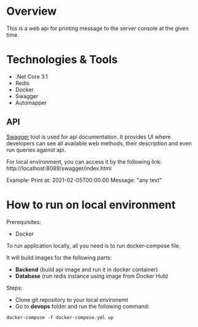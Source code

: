 # Overview
This is a web api for printing message to the server console at the given time.

# Technologies & Tools
+ .Net Core 3.1
+ Redis
+ Docker
+ Swagger
+ Automapper

## API
[Swagger](https://swagger.io/) tool is used for api documentation. It provides UI where developers can see all available web methods, their description and even run queries against api.

For local environment, you can access it by the following link: http://localhost:8089/swagger/index.html

Example:
Print at: 2021-02-05T00:00:00
Message: "any text"

# How to run on local environment
Prerequisites:
+ Docker

To run application locally, all you need is to run docker-compose file.

It will build images for the following parts:
- **Backend** (build api image and run it in docker container)
- **Database** (run redis instance using image from Docker Hub)

Steps:
+ Clone git repository to your local environemt
+ Go to **devops** folder and run the following command:
```
docker-compose -f docker-compose.yml up
```
